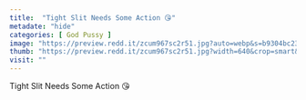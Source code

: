 ```yaml
---
title:  "Tight Slit Needs Some Action 😘"
metadate: "hide"
categories: [ God Pussy ]
image: "https://preview.redd.it/zcum967sc2r51.jpg?auto=webp&s=b9304bc23e644b8c0a7dbbcd500a9f10da49d5ae"
thumb: "https://preview.redd.it/zcum967sc2r51.jpg?width=640&crop=smart&auto=webp&s=d479d272c4b7abbc4ae1b45e1a3a71dcf1ddb6be"
visit: ""
---
```

Tight Slit Needs Some Action 😘
